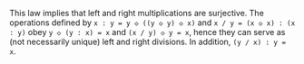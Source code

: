 This law implies that left and right multiplications are surjective.  The operations defined by `x : y = y ◇ ((y ◇ y) ◇ x)` and `x / y = (x ◇ x) : (x : y)` obey `y ◇ (y : x) = x` and `(x / y) ◇ y = x`, hence they can serve as (not necessarily unique) left and right divisions.  In addition, `(y / x) : y = x`.
